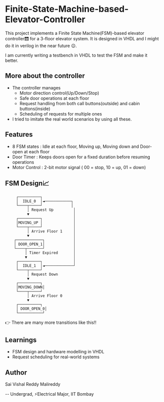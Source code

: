 # Finite-State-Machine-based-Elevator-Controller
This project implements a Finite State Machine(FSM)-based elevator controller🛗 for a 3-floor elevator system. It is designed in VHDL and I might do it in verilog in the near future 😉.

I am currently writing a testbench in VHDL to test the FSM and make it better.

## More about the controller
- The controller manages
  - Motor direction control(Up/Down/Stop)
  - Safe door operations at each floor
  - Request handling from both call buttons(outside) and cabin buttons(inside)
  - Scheduling of requests for multiple ones
- I tried to imitate the real world scenarios by using all these.

## Features
- 8 FSM states : Idle at each floor, Moving up, Moving down and Door-open at each floor
- Door Timer : Keeps doors open for a fixed duration before resuming operations
- Motor Control : 2-bit motor signal ( 00 = stop, 10 = up, 01 = down)

## FSM Design📈
         ┌──────────┐
         │  IDLE_0  │◄────────────┐
         └────┬─────┘             │
              │ Request Up         │
              ▼                    │
         ┌──────────┐              │
         │MOVING_UP │              │
         └────┬─────┘              │
              │ Arrive Floor 1     │
              ▼                    │
        ┌────────────┐             │
        │ DOOR_OPEN_1│             │
        └────┬───────┘             │
             │ Timer Expired       │
             ▼                     │
         ┌──────────┐              │
         │  IDLE_1  │◄─────────────┘
         └────┬─────┘
              │ Request Down
              ▼
         ┌──────────┐
         │MOVING_DOWN│
         └────┬─────┘
              │ Arrive Floor 0
              ▼
         ┌──────────┐
         │ DOOR_OPEN_0│
         └───────────┘
👉 There are many more transitions like this!!

## Learnings
- FSM design and hardware modelling in VHDL
- Request scheduling for real-world systems

## Author
Sai Vishal Reddy Malireddy
 
-- Undergrad, ⚡Electrical Major, IIT Bombay
